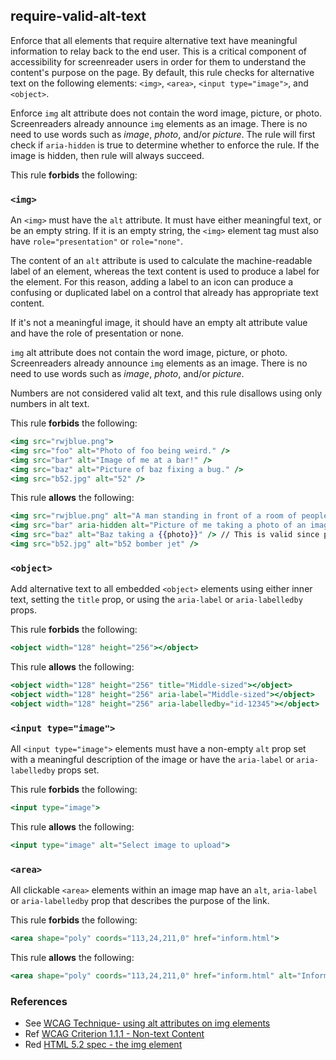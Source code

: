 ## require-valid-alt-text

Enforce that all elements that require alternative text have meaningful information to relay back to the end user. This is a critical component of accessibility for screenreader users in order for them to understand the content's purpose on the page. By default, this rule checks for alternative text on the following elements: `<img>`, `<area>`, `<input type="image">`, and `<object>`.

Enforce `img` alt attribute does not contain the word image, picture, or photo. Screenreaders already announce `img` elements as an image. There is no need to use words such as *image*, *photo*, and/or *picture*. The rule will first check if `aria-hidden` is true to determine whether to enforce the rule. If the image is hidden, then rule will always succeed.

This rule **forbids** the following:

### `<img>`

An `<img>` must have the `alt` attribute. It must have either meaningful text, or be an empty string. If it is an empty string, the `<img>` element tag must also have `role="presentation"` or `role="none"`.

The content of an `alt` attribute is used to calculate the machine-readable label of an element, whereas the text content is used to produce a label for the element. For this reason, adding a label to an icon can produce a confusing or duplicated label on a control that already has appropriate text content.

If it's not a meaningful image, it should have an empty alt attribute value and have the role of presentation or none.

`img` alt attribute does not contain the word image, picture, or photo. Screenreaders already announce `img` elements as an image. There is no need to use words such as *image*, *photo*, and/or *picture*.

Numbers are not considered valid alt text, and this rule disallows using only numbers in alt text.


This rule **forbids** the following:

```hbs
<img src="rwjblue.png">
<img src="foo" alt="Photo of foo being weird." />
<img src="bar" alt="Image of me at a bar!" />
<img src="baz" alt="Picture of baz fixing a bug." />
<img src="b52.jpg" alt="52" />
```

This rule **allows** the following:

```hbs
<img src="rwjblue.png" alt="A man standing in front of a room of people, giving a presentation about Ember.">
<img src="bar" aria-hidden alt="Picture of me taking a photo of an image" /> // Will pass because it is hidden.
<img src="baz" alt="Baz taking a {{photo}}" /> // This is valid since photo is a variable name.
<img src="b52.jpg" alt="b52 bomber jet" />
```

### `<object>`

Add alternative text to all embedded `<object>` elements using either inner text, setting the `title` prop, or using the `aria-label` or `aria-labelledby` props.

This rule **forbids** the following:

```hbs
<object width="128" height="256"></object>
```

This rule **allows** the following:

```hbs
<object width="128" height="256" title="Middle-sized"></object>
<object width="128" height="256" aria-label="Middle-sized"></object>
<object width="128" height="256" aria-labelledby="id-12345"></object>
```

### `<input type="image">`

All `<input type="image">` elements must have a non-empty `alt` prop set with a meaningful description of the image or have the `aria-label` or `aria-labelledby` props set.

This rule **forbids** the following:

```hbs
<input type="image">
```

This rule **allows** the following:

```hbs
<input type="image" alt="Select image to upload">
```

### `<area>`

All clickable `<area>` elements within an image map have an `alt`, `aria-label` or `aria-labelledby` prop that describes the purpose of the link.

This rule **forbids** the following:

```hbs
<area shape="poly" coords="113,24,211,0" href="inform.html">
```

This rule **allows** the following:

```hbs
<area shape="poly" coords="113,24,211,0" href="inform.html" alt="Inform">
```

### References

* See [WCAG Technique- using alt attributes on img elements](https://www.w3.org/TR/WCAG20-TECHS/H37.html)
* Ref [WCAG Criterion 1.1.1 - Non-text Content](https://www.w3.org/WAI/WCAG21/Understanding/non-text-content.html)
* Red [HTML 5.2 spec - the img element](https://www.w3.org/TR/html5/semantics-embedded-content.html#the-img-element)
